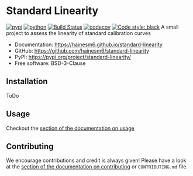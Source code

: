 # Standard Linearity

[![pypi](https://img.shields.io/pypi/v/standard-linearity.svg)](https://pypi.org/project/standard-linearity/)
[![python](https://img.shields.io/pypi/pyversions/standard-linearity.svg)](https://pypi.org/project/standard-linearity/)
[![Build Status](https://github.com/hainesm6/standard-linearity/actions/workflows/push.yml/badge.svg)](https://github.com/hainesm6/standard-linearity/actions/workflows/push.yml)
[![codecov](https://codecov.io/gh/hainesm6/standard-linearity/branch/main/graphs/badge.svg)](https://codecov.io/github/hainesm6/standard-linearity)
[![Code style: black](https://img.shields.io/badge/code%20style-black-000000.svg)](https://github.com/psf/black)
A small project to assess the linearity of standard calibration curves

* Documentation: <https://hainesm6.github.io/standard-linearity>
* GitHub: <https://github.com/hainesm6/standard-linearity>
* PyPI: <https://pypi.org/project/standard-linearity/>
* Free software: BSD-3-Clause

## Installation

ToDo

## Usage

Checkout the [section of the documentation on usage](https://hainesm6.github.io/standard-linearity/usage/)

## Contributing

We encourage contributions and credit is always given! Please have a look at the [section of the documentation on contributing](https://hainesm6.github.io/standard-linearity/contributing/) or ``CONTRIBUTING.md`` file.
